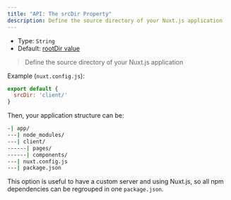 ```yaml
---
title: "API: The srcDir Property"
description: Define the source directory of your Nuxt.js application
---
```


- Type: `String`
- Default: [rootDir value](/api/configuration-rootdir)

> Define the source directory of your Nuxt.js application

Example (`nuxt.config.js`):

```js
export default {
  srcDir: 'client/'
}
```

Then, your application structure can be:
```bash
-| app/
---| node_modules/
---| client/
------| pages/
------| components/
---| nuxt.config.js
---| package.json
```

This option is useful to have a custom server and using Nuxt.js, so all npm dependencies can be regrouped in one `package.json`.
